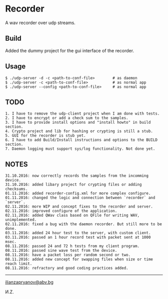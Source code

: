 Recorder
========

A wav recorder over udp streams.


## Build
   Added the dummy project for the gui interface of the recorder.

## Usage

    $ ./udp-server -d -c <path-to-conf-file>        # as daemon
    $ ./udp-server -c <path-to-conf-file>           # as normal app
    $ ./udp-server --config <path-to-conf-file>     # as normal app


## TODO
    1. I have to remove the udp-client project when I am done with tests.
    2. I have to encrypt or add a check sum to the samples.
    3. I have to provide install options and "install howto" in build section.
    4. Crypto project and lib for hashing or crypting is still a stub.
    5. GUI for the recorder is stub yet.
    6. I have to add Build/Install instructions and options to the BUILD section.
    7. Daemon logging must support sys/log functionality. Not done yet.

## NOTES
    31.10.2016: now correctly records the samples from the incomming device.
    31.10.2016: added libary project for crypting files or adding checksums.
    01.11.2016: added recorder-config.xml for more complex configure.
    01.11.2016: changed the logic and connection between `recorder` and `server`.
    02.11.2016: more WIP and concept fixes to the recorder and server.
    02.11.2016: improved configure of the application.
    02.11.2016: added QWav class based on QFile for writing WAV, unimplemented.
    02.11.2016: fixed a bug with the daemon recorder. But still more to be done.
    03.11.2016: added 24 hour test to the server, with custom client.
    03.11.2016: passed an 1 hour record test with packet sent at 1000 msec.
    08.11.2016: passed 24 and 72 h tests from my client program.
    08.11.2016: passed sine wave test from the device.
    08.11.2016: have a packet loss per random second or two.
    08.11.2016: added new concept for swapping files when size or time reach limit.
    08.11.2016: refractory and good coding practices added.

***
<ilianzapryanov@abv.bg>

И.Z.

